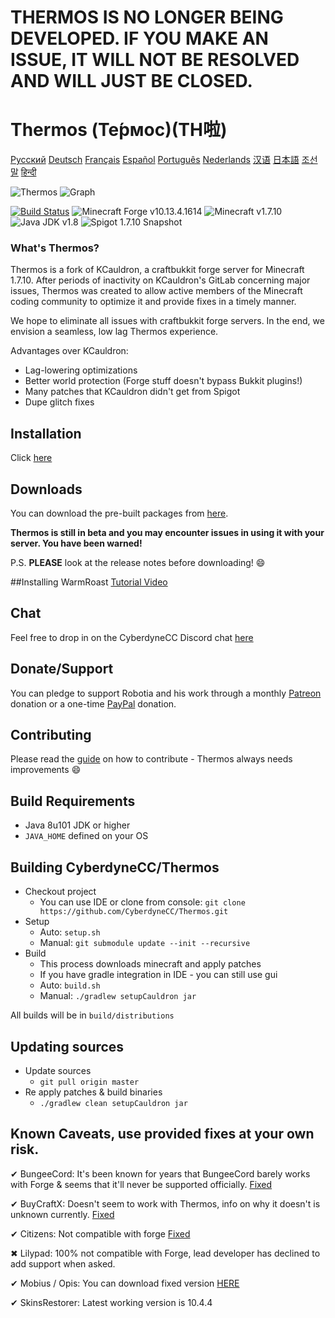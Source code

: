 # THERMOS IS NO LONGER BEING DEVELOPED. IF YOU MAKE AN ISSUE, IT WILL NOT BE RESOLVED AND WILL JUST BE CLOSED.

# Thermos (Те́рмос)(TH啦)

[Русский](https://cyberdynecc.github.io/Thermos/#googtrans(en|ru)) [Deutsch](https://cyberdynecc.github.io/Thermos/#googtrans(en|de)) [Français](https://cyberdynecc.github.io/Thermos/#googtrans(en|fr)) [Español](https://cyberdynecc.github.io/Thermos/#googtrans(en|es)) [Português](https://cyberdynecc.github.io/Thermos/#googtrans(en|pt)) [Nederlands](https://cyberdynecc.github.io/Thermos/#googtrans(en|nl)) [汉语](https://cyberdynecc.github.io/Thermos/#googtrans(en|jp)) [日本語](https://cyberdynecc.github.io/Thermos/#googtrans(en|zh)) [조선말](https://cyberdynecc.github.io/Thermos/#googtrans(en|ko)) [हिन्दी](https://cyberdynecc.github.io/Thermos/#googtrans(en|hi))

![Thermos](thermos_icon.png)
![Graph](http://i.mcstats.org/Thermos/Global+Statistics@2x.borderless.png)

[![Build Status](https://travis-ci.org/CyberdyneCC/Thermos.svg?branch=master)](https://travis-ci.org/CyberdyneCC/Thermos)
![Minecraft Forge v10.13.4.1614][forge]
![Minecraft v1.7.10][mc]
![Java JDK v1.8][java]
![Spigot 1.7.10 Snapshot ][spigot]

### What's Thermos?
Thermos is a fork of KCauldron, a craftbukkit forge server for Minecraft 1.7.10. After periods of inactivity on KCauldron's GitLab concerning major issues, Thermos was created to allow active members of the Minecraft coding community to optimize it and provide fixes in a timely manner.

We hope to eliminate all issues with craftbukkit forge servers. In the end, we envision a seamless, low lag Thermos experience.

Advantages over KCauldron:
+ Lag-lowering optimizations
+ Better world protection (Forge stuff doesn't bypass Bukkit plugins!)
+ Many patches that KCauldron didn't get from Spigot
+ Dupe glitch fixes


## Installation
Click [here](http://cyberdynecc.github.io/Thermos/install)

## Downloads
You can download the pre-built packages from [here](https://github.com/CyberdyneCC/Thermos/releases). 

**Thermos is still in beta and you may encounter issues in using it with your server. You have been warned!**

P.S. **PLEASE** look at the release notes before downloading! :smile:

##Installing WarmRoast
[Tutorial Video](https://youtu.be/c0ffjooX7Jw)

## Chat

Feel free to drop in on the CyberdyneCC Discord chat [here](https://discord.gg/0yZaOwSQocQHebex)

## Donate/Support

You can pledge to support Robotia and his work through a monthly [Patreon](https://www.patreon.com/robotia) donation or a one-time [PayPal](http://paypal.me/robotia) donation.

## Contributing

Please read the [guide](https://github.com/CyberdyneCC/Thermos/blob/master/CONTRIBUTING.md) on how to contribute - Thermos always needs improvements :smile: 




## Build Requirements
* Java 8u101 JDK or higher
* `JAVA_HOME` defined on your OS

## Building CyberdyneCC/Thermos
* Checkout project
  * You can use IDE or clone from console:
  `git clone https://github.com/CyberdyneCC/Thermos.git`
* Setup
  * Auto: `setup.sh`
  * Manual:
  `git submodule update --init --recursive`
* Build
  * This process downloads minecraft and apply patches
  * If you have gradle integration in IDE - you can still use gui
  * Auto: `build.sh`
  * Manual:
  `./gradlew setupCauldron jar`

All builds will be in `build/distributions`
  
## Updating sources
* Update sources
  * `git pull origin master`
* Re apply patches & build binaries
  * `./gradlew clean setupCauldron jar`

## Known Caveats, use provided fixes at your own risk.

✔ BungeeCord: It's been known for years that BungeeCord barely works with Forge & seems that it'll never be supported officially. [Fixed]

✔ BuyCraftX: Doesn't seem to work with Thermos, info on why it doesn't is unknown currently. [Fixed]

✔ Citizens: Not compatible with forge [Fixed]

✖ Lilypad: 100% not compatible with Forge, lead developer has declined to add support when asked.

✔ Mobius / Opis: You can download fixed version [HERE](https://cdn.discordapp.com/attachments/172072987154055168/186577486593785857/MobiusCore-1.2.5-Thermos.jar)

✔ SkinsRestorer: Latest working version is 10.4.4

[Fixed]: http://gogs.tcpr.ca/TCPR/Fixes "Fixed"
[forge]: https://img.shields.io/badge/Minecraft%20Forge-v10.13.4.1614-green.svg "Minecraft Forge v10.13.4.1614"
[mc]: https://img.shields.io/badge/Minecraft-v1.7.10-green.svg "Minecraft 1.7.10"
[java]: https://img.shields.io/badge/Java%20JDK-v1.8-blue.svg "Java JDK 8"
[spigot]: https://img.shields.io/badge/Spigot-v1.7.10--R0.1--SNAPSHOT-lightgrey.svg "Spigot R0.1 Snapshot"

